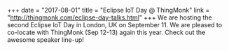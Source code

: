 +++
date = "2017-08-01"
title = "Eclipse IoT Day @ ThingMonk"
link = "http://thingmonk.com/eclipse-day-talks.html"
+++
We are hosting the second Eclipse IoT Day in London, UK on September 11. We are pleased to co-locate with ThingMonk (Sep 12-13) again this year. Check out the awesome speaker line-up!
